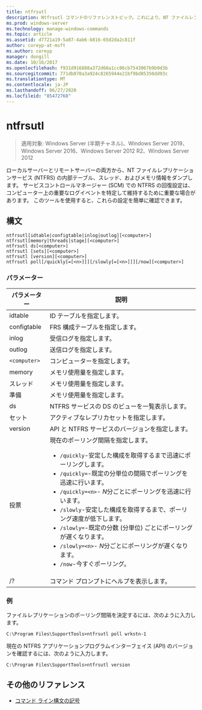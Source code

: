```yaml
---
title: ntfrsutl
description: Ntfrsutl コマンドのリファレンストピック。これにより、NT ファイルレプリケーションサービス (NTFRS) の内部テーブル、スレッド、およびメモリ情報がダンプされます。
ms.prod: windows-server
ms.technology: manage-windows-commands
ms.topic: article
ms.assetid: d7721a19-5a87-4ab6-b816-65d2da2c811f
author: coreyp-at-msft
ms.author: coreyp
manager: dongill
ms.date: 10/16/2017
ms.openlocfilehash: f931d916888a372d66a1cc06cb7543067b9b9d3b
ms.sourcegitcommit: 771db070a3a924c8265944e21bf9bd85350dd93c
ms.translationtype: MT
ms.contentlocale: ja-JP
ms.lasthandoff: 06/27/2020
ms.locfileid: "85472768"
---
```

# <a name="ntfrsutl"></a>ntfrsutl

> 適用対象: Windows Server (半期チャネル)、Windows Server 2019、Windows Server 2016、Windows Server 2012 R2、Windows Server 2012

ローカルサーバーとリモートサーバーの両方から、NT ファイルレプリケーションサービス (NTFRS) の内部テーブル、スレッド、およびメモリ情報をダンプします。 サービスコントロールマネージャー (SCM) での NTFRS の回復設定は、コンピューター上の重要なログイベントを特定して維持するために重要な場合があります。 このツールを使用すると、これらの設定を簡単に確認できます。

## <a name="syntax"></a>構文

```
ntfrsutl[idtable|configtable|inlog|outlog][<computer>]
ntfrsutl[memory|threads|stage][<computer>]
ntfrsutl ds[<computer>]
ntfrsutl [sets][<computer>]
ntfrsutl [version][<computer>]
ntfrsutl poll[/quickly[=[<n>]]][/slowly[=[<n>]]][/now][<computer>]
```

### <a name="parameters"></a>パラメーター

| パラメーター | 説明 |
| --------- | ----------- |
| idtable | ID テーブルを指定します。 |
| configtable | FRS 構成テーブルを指定します。 |
| inlog | 受信ログを指定します。 |
| outlog | 送信ログを指定します。 |
| `<computer>` | コンピューターを指定します。 |
| memory | メモリ使用量を指定します。 |
| スレッド | メモリ使用量を指定します。 |
| 準備 | メモリ使用量を指定します。 |
| ds | NTFRS サービスの DS のビューを一覧表示します。 |
| セット | アクティブなレプリカセットを指定します。 |
| version | API と NTFRS サービスのバージョンを指定します。 |
| 投票 | 現在のポーリング間隔を指定します。<ul><li>`/quickly`-安定した構成を取得するまで迅速にポーリングします。</li><li>`/quickly=`-既定の分単位の間隔でポーリングを迅速に行います。</li><li>`/quickly=<n>`- *N*分ごとにポーリングを迅速に行います。</li><li>`/slowly`-安定した構成を取得するまで、ポーリング速度が低下します。</li><li>`/slowly=`-既定の分数 (分単位) ごとにポーリングが遅くなります。</li><li>`/slowly=<n>`- *N*分ごとにポーリングが遅くなります。</li><li>`/now`-今すぐポーリング。</li></ul>|
| /? | コマンド プロンプトにヘルプを表示します。 |

### <a name="examples"></a>例

ファイルレプリケーションのポーリング間隔を決定するには、次のように入力します。

```
C:\Program Files\SupportTools>ntfrsutl poll wrkstn-1
```

現在の NTFRS アプリケーションプログラムインターフェイス (API) のバージョンを確認するには、次のように入力します。

```
C:\Program Files\SupportTools>ntfrsutl version
```

## <a name="additional-references"></a>その他のリファレンス

- [コマンド ライン構文の記号](command-line-syntax-key.md)

